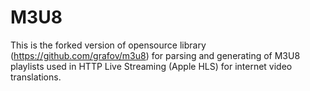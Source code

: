 <!--*- mode:markdown -*-->
M3U8
====

This is the forked version of opensource library (https://github.com/grafov/m3u8) for parsing and generating of M3U8 playlists
used in HTTP Live Streaming (Apple HLS) for internet video translations.
